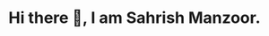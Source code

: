 <h1 align="center">Hi there 👋, I am Sahrish Manzoor.</h1>
<h3 align="center"></h3>

<!--
**Sahrish27/Sahrish27** is a ✨ _special_ ✨ repository because its `README.md` (this file) appears on your GitHub profile. 

<h3 align="left">Connect with me:</h3>
<a href="https://www.linkedin.com/in/sahrish-manzoor/">
  <img align="left" alt="Sahrish's Linkdein" width="30px" src="https://cdn.jsdelivr.net/npm/simple-icons@v3/icons/linkedin.svg" />
</a>
<a href="https://github.com/Sahrish27">
  <img align="left" alt="Sahrish's Github" width="30px" src="https://cdn.jsdelivr.net/npm/simple-icons@v3/icons/github.svg" />
</a></br>
<br>
<h3 align="left">Languages and Tools:</h3>
<code><img height="30" src="https://cdn.vox-cdn.com/thumbor/_AobZZDt_RVStktVR7mUZpBkovc=/0x0:640x427/1200x800/filters:focal(0x0:640x427)/cdn.vox-cdn.com/assets/1087137/java_logo_640.jpg"></code>
<code><img height="30" src="https://www.selenium.dev/images/selenium_logo_square_green.png"></code>
<code><img height="30" src="https://blog.knoldus.com/wp-content/uploads/2020/04/Blog9_featureImage.png"></code>
<code><img height="30" src="https://huddle.eurostarsoftwaretesting.com/wp-content/uploads/2018/10/pm-logo-vert.png"></code>
<code><img height="30" src="https://i0.wp.com/cdn-images-1.medium.com/max/800/1*KeuQ7uNalz2l4rBOyPAUpg.png?w=1180&ssl=1"></code>
<code><img height="30" src="https://www.pngitem.com/pimgs/m/6-61727_appium-png-appium-logo-transparent-png.png"></code>
</br>
</br>
    
